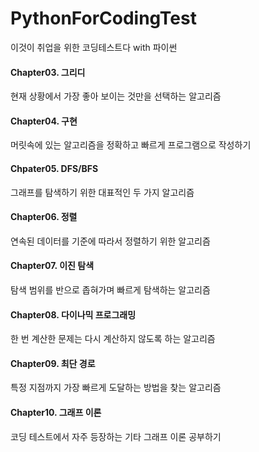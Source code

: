 # PythonForCodingTest
이것이 취업을 위한 코딩테스트다 with 파이썬



#### Chapter03. 그리디
현재 상황에서 가장 좋아 보이는 것만을 선택하는 알고리즘
#### Chapter04. 구현
머릿속에 있는 알고리즘을 정확하고 빠르게 프로그램으로 작성하기
#### Chpater05. DFS/BFS
그래프를 탐색하기 위한 대표적인 두 가지 알고리즘
#### Chapter06. 정렬
연속된 데이터를 기준에 따라서 정렬하기 위한 알고리즘
#### Chapter07. 이진 탐색
탐색 범위를 반으로 좁혀가며 빠르게 탐색하는 알고리즘
#### Chapter08. 다이나믹 프로그래밍
한 번 계산한 문제는 다시 계산하지 않도록 하는 알고리즘
#### Chapter09. 최단 경로
특정 지점까지 가장 빠르게 도달하는 방법을 찾는 알고리즘
#### Chapter10. 그래프 이론
코딩 테스트에서 자주 등장하는 기타 그래프 이론 공부하기
